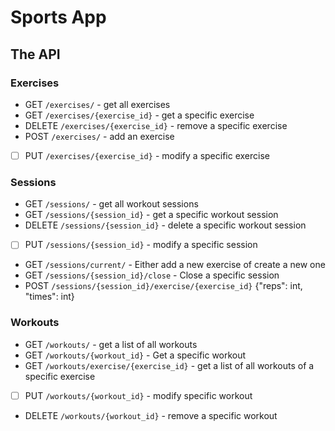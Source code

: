 # Sports App

## The API

### Exercises

- GET `/exercises/` - get all exercises
- GET `/exercises/{exercise_id}` - get a specific exercise
- DELETE `/exercises/{exercise_id}` - remove a specific exercise
- POST `/exercises/` - add an exercise
- [ ] PUT `/exercises/{exercise_id}` - modify a specific exercise

### Sessions

- GET `/sessions/` - get all workout sessions
- GET `/sessions/{session_id}` - get a specific workout session
- DELETE `/sessions/{session_id}` - delete a specific workout session
- [ ] PUT `/sessions/{session_id}` - modify a specific session
- GET `/sessions/current/` - Either add a new exercise of create a new one
- GET `/sessions/{session_id}/close` - Close a specific session
- POST `/sessions/{session_id}/exercise/{exercise_id}` {"reps": int, "times":
  int}

### Workouts

- GET `/workouts/` - get a list of all workouts
- GET `/workouts/{workout_id}` - Get a specific workout
- GET `/workouts/exercise/{exercise_id}` - get a list of all workouts of a
  specific exercise
- [ ] PUT `/workouts/{workout_id}` - modify specific workout
- DELETE `/workouts/{workout_id}` - remove a specific workout

